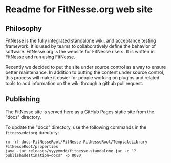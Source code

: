 # Readme for FitNesse.org web site

## Philosophy
FitNesse is the fully integrated standalone wiki, and acceptance testing framework. It is used by teams to collaboratively define the behavior of software. FitNesse.org is the website for FitNesse users. It is written in FitNesse and run using FitNesse.

Recently we decided to put the site under source control as a way to ensure better maintenance. In addition to putting the content under source control, this process will make it easier for people working on plugins and related tools to add information on the wiki through a github pull request.

## Publishing

The FitNesse site is served here as a GitHub Pages static site from the "docs" directory.

To update the "docs" directory, use the following commands in the `fitnessedotorg` directory:
```
rm -rf docs FitNesseRoot/FitNesse FitNesseRoot/TemplateLibrary FitNesseRoot/properties
java -jar releases/yyyymmdd/fitnesse-standalone.jar -c "?publish&destination=docs" -p 8080
```

